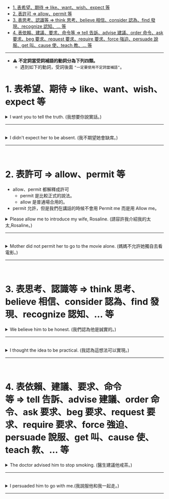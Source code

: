 * [1. 表希望、期待 ⇒ like、want、wish、expect 等](#1表希望期待likewantwishexpect等)
* [2. 表許可 ⇒ allow、permit 等](#2表許可allowpermit等)
* [3. 表思考、認識等 ⇒ think 思考、believe 相信、consider 認為、find 發現、recognize 認知、… 等](#3表思考認識等think思考believe相信consider認為find發現recognize認知等)
* [4. 表依賴、建議、要求、命令等 ⇒ tell 告訴、advise 建議、order 命令、ask 要求、beg 要求、request 要求、require 要求、force 強迫、persuade 說服、get 叫、cause 使、teach 教、… 等](#4表依賴建議要求命令等tell告訴advise建議order命令ask要求beg要求request要求require要求force強迫persuade說服get叫cause使teach教等)

---

- ⚠️ **不定詞當受詞補語的動詞分為下列四類。**
    - 遇到如下的動詞，受詞後面 `"一定要使用不定詞當補語"`。
 
# 1.&nbsp;表希望、期待&nbsp;⇒&nbsp;like、want、wish、expect&nbsp;等

<details>
  <summary>
    I want you to tell the truth. (我想要你說實話。)
  </summary>

  - you 是受詞，要做 “說實話的動作”，這個動作把受詞表達得更清楚，叫做受詞補語  ⇒  to tell the truth。
    - 受詞補語  ⇒  補充說明受詞。
  - 例句如果改成  ⇒  我要你跟我說實話
    - `I want you to tell me the truth.`
</details>

---
<br>

<details>
  <summary>
    I didn't expect her to be absent. (我不期望她會缺席。)
  </summary>

  - expect  ⇒  期待。
</details>

---
<br>

# 2.&nbsp;表許可&nbsp;⇒&nbsp;allow、permit&nbsp;等

- allow、permit 都解釋成許可
    - permit 是比較正式的說法。
    - allow 是普通場合用的。
- permit 允許，但是我們在講話的時候不會用 Permit me 而是用 Allow me。

<details>
  <summary>
    Please allow me to introduce my wife, Rosaline. (請容許我介紹我的太太,Rosaline。)
  </summary>
    
  - 在這裡的 Rosaline 是同位格。
 
  - Allow me 可以構成一個獨立的句子，請允許我做這樣的事情
    - 【舉例】你要做一個動作的同時，很客氣地告訴人家 allow me
    - 就是你要幫人家開門 , 就可以說 allow me ( 讓我來吧 )
    - Please allow me to + 做什麼事情
  
  - give someone a hand  ⇒  幫某人的忙
    - give someone a big hand  ⇒  對某人掌聲鼓勵

  - **💡 延伸  ⇒  同位語**
    - 同位語的功能是用來「補充說明」，提供讀者額外的資訊。而同位語的位置則是「緊接在先行詞之後」。先來看例句：
    - `My sister Sally is going to Sweden next semester for exchange. 我的妹妹莎莉下學期要去瑞典交換。`
    - `Mount Jade, the highest mountain in Taiwan, is 3,952 meters above sea level. 玉山，全台最高峰，海拔高度為3952公尺。`
    - 以上例句中的 ***My sister*** 及 ***Mount Jade*** 是所謂的「先行詞」，也就是句子中的主詞；而 ***Sally*** 和 ***the highest mountain in Taiwan*** 則是本文的主角「同位語」，是針對先行詞的附加說明。 
    - [英文的「同位語」是什麼？如何正確使用？](https://english.cool/appositive/ "英文的「同位語」是什麼？如何正確使用？")  
</details>

---
<br>

<details>
  <summary>
    Mother did not permit her to go to the movie alone. (媽媽不允許她獨自去看電影。)
  </summary>

  - 這裡用 to go 是由 premit 來判斷的，因為表示的是許可。
</details>

---
<br>

# 3.&nbsp;表思考、認識等&nbsp;⇒&nbsp;think&nbsp;思考、believe&nbsp;相信、consider&nbsp;認為、find&nbsp;發現、recognize&nbsp;認知、…&nbsp;等

<details>
  <summary>
    We believe him to be honest. (我們認為他是誠實的。)
  </summary>

  - honest 是形容詞，belvie 後面要用不定詞，所以要用 to be honest ，而不是用 to honest。
  - ⇒  `We believe (that) he is honest.`
    - that 後面要連接子句，哪怕後面的主詞跟前面的一樣，也不可以省略。
    - that 所引導的名詞子句當受詞時，that 可以省略。
</details>

---
<br>

<details>
  <summary>
    I thought the idea to be practical. (我認為這想法可以實現。)
  </summary>

  - ⇒  `I thought (that) the idea is practical.`
  - that 所引導的名詞子句當受詞時，that 可以省略。
</details>

---
<br>

# 4.&nbsp;表依賴、建議、要求、命令等&nbsp;⇒&nbsp;tell&nbsp;告訴、advise&nbsp;建議、order&nbsp;命令、ask&nbsp;要求、beg&nbsp;要求、request&nbsp;要求、require&nbsp;要求、force&nbsp;強迫、persuade&nbsp;說服、get&nbsp;叫、cause&nbsp;使、teach&nbsp;教、…&nbsp;等

<details>
  <summary>
    The doctor advised him to stop smoking. (醫生建議他戒茶。)
  </summary>

  - 戒菸叫做 stop smoking ，advise 後面碰到動詞要用不定詞  ⇒  to stop smoking。
</details>

---
<br>

<details>
  <summary>
    I persuaded him to go with me.(我說服他和我一起走。)
  </summary>

  - persude 後面碰到動詞要用不定詞  ⇒  to go ，不要忘記這裡的 to go 是用來補充說明受詞  him。
    - 在沒有連接詞的狀況下，後面的動詞要怎麼表現，要看前面動詞的表現來決定。
</details>

---
<br>
